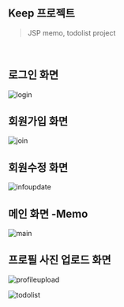 ## Keep 프로젝트
> JSP memo, todolist project
</br>

로그인 화면
---------
![login](https://user-images.githubusercontent.com/59248999/87846004-9a5d9600-c907-11ea-8027-edde6d5014e3.png)


회원가입 화면
-----------
![join](https://user-images.githubusercontent.com/59248999/87901649-901bd300-ca92-11ea-91ae-acc816e66c3a.png)

회원수정 화면
-----------
![infoupdate](https://user-images.githubusercontent.com/59248999/87901671-9e69ef00-ca92-11ea-963f-cc3c36cafb9b.png)

메인 화면 -Memo
-----------
![main](https://user-images.githubusercontent.com/59248999/87901675-a033b280-ca92-11ea-9c81-24a4a3a9e37e.png)

프로필 사진 업로드 화면
---------
![profileupload](https://user-images.githubusercontent.com/59248999/87901678-a164df80-ca92-11ea-98c6-19c2f327fed0.png)


![todolist](https://user-images.githubusercontent.com/59248999/87901682-a2960c80-ca92-11ea-959a-3a217cc0452f.png)

